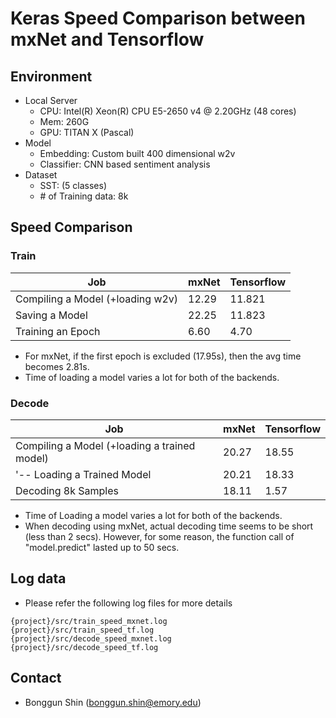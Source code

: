 # Keras Speed Comparison between mxNet and Tensorflow

## Environment
* Local Server
	* CPU: Intel(R) Xeon(R) CPU E5-2650 v4 @ 2.20GHz (48 cores)
	* Mem: 260G
	* GPU: TITAN X (Pascal)
* Model
	* Embedding: Custom built 400 dimensional w2v
	* Classifier: CNN based sentiment analysis
* Dataset
	* SST: (5 classes)
	* \# of Training data: 8k


## Speed Comparison

### Train
| Job | mxNet | Tensorflow |
| ------ | ------ | ------ |
| Compiling a Model (+loading w2v) | 12.29 | 11.821 |
| Saving a Model  | 22.25 | 11.823 |
| Training an Epoch  | 6.60 | 4.70 |

* For mxNet, if the first epoch is excluded (17.95s), then the avg time becomes 2.81s.
* Time of loading a model varies a lot for both of the backends.


### Decode
| Job | mxNet | Tensorflow |
| ------ | ------ | ------ |
| Compiling a Model (+loading a trained model) | 20.27 | 18.55 |
| '-- Loading a Trained Model | 20.21 | 18.33 |
| Decoding 8k Samples | 18.11 | 1.57 |

* Time of Loading a model varies a lot for both of the backends.
* When decoding using mxNet, actual decoding time seems to be short (less than 2 secs). However, for some reason, the function call of "model.predict" lasted up to 50 secs.


## Log data

* Please refer the following log files for more details

```
{project}/src/train_speed_mxnet.log
{project}/src/train_speed_tf.log
{project}/src/decode_speed_mxnet.log
{project}/src/decode_speed_tf.log
```

## Contact

* Bonggun Shin (bonggun.shin@emory.edu)